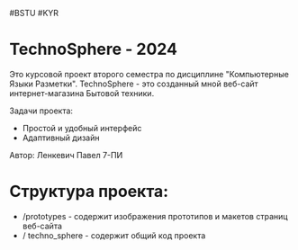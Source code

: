#BSTU #KYR

# TechnoSphere - 2024
Это курсовой проект второго семестра по дисциплине "Компьютерные Языки Разметки". TechnoSphere - это созданный мной веб-сайт интернет-магазина Бытовой техники.

Задачи проекта:
* Простой и удобный интерфейс
* Адаптивный дизайн


Автор: Ленкевич Павел 7-ПИ

# Структура проекта:
* /prototypes       - содержит изображения прототипов и макетов страниц веб-сайта
* / techno_sphere    - содержит общий код проекта 
